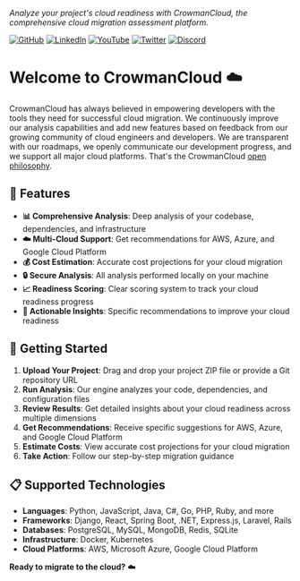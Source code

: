 _Analyze your project's cloud readiness with CrowmanCloud, the comprehensive cloud migration assessment platform._

[![GitHub](https://img.shields.io/badge/GitHub-%40crowmancloud-blue)](https://github.com/crowmancloud)
[![LinkedIn](https://img.shields.io/badge/LinkedIn-%40crowmancloud-blue)](https://www.linkedin.com/company/crowmancloud)
[![YouTube](https://img.shields.io/badge/YouTube-%40crowmancloud-blue)]([https://www.youtube.com/c/crowmancloud](https://www.youtube.com/@crowmancloud))
[![Twitter](https://img.shields.io/badge/Twitter-%40crowmancloud-blue)](https://twitter.com/crowmancloud)
[![Discord](https://img.shields.io/badge/Discord-%40crowmancloud-blue)](https://discord.gg/crowmancloud)

# Welcome to CrowmanCloud ☁️

CrowmanCloud has always believed in empowering developers with the tools they need for successful cloud migration. We continuously improve our analysis capabilities and add new features based on feedback from our growing community of cloud engineers and developers. We are transparent with our roadmaps, we openly communicate our development progress, and we support all major cloud platforms. That's the CrowmanCloud [open philosophy](https://crowmancloud.com/company/open-philosophy/).



## 🚀 Features

- **📊 Comprehensive Analysis**: Deep analysis of your codebase, dependencies, and infrastructure
- **☁️ Multi-Cloud Support**: Get recommendations for AWS, Azure, and Google Cloud Platform
- **💰 Cost Estimation**: Accurate cost projections for your cloud migration
- **🔒 Secure Analysis**: All analysis performed locally on your machine
- **📈 Readiness Scoring**: Clear scoring system to track your cloud readiness progress
- **🎯 Actionable Insights**: Specific recommendations to improve your cloud readiness


## 🎯 Getting Started

1. **Upload Your Project**: Drag and drop your project ZIP file or provide a Git repository URL
2. **Run Analysis**: Our engine analyzes your code, dependencies, and configuration files
3. **Review Results**: Get detailed insights about your cloud readiness across multiple dimensions
4. **Get Recommendations**: Receive specific suggestions for AWS, Azure, and Google Cloud Platform
5. **Estimate Costs**: View accurate cost projections for your cloud migration
6. **Take Action**: Follow our step-by-step migration guidance

## 📋 Supported Technologies

- **Languages**: Python, JavaScript, Java, C#, Go, PHP, Ruby, and more
- **Frameworks**: Django, React, Spring Boot, .NET, Express.js, Laravel, Rails
- **Databases**: PostgreSQL, MySQL, MongoDB, Redis, SQLite
- **Infrastructure**: Docker, Kubernetes 
- **Cloud Platforms**: AWS, Microsoft Azure, Google Cloud Platform


**Ready to migrate to the cloud?** ☁️
